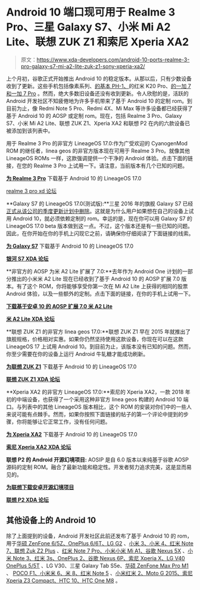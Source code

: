 # Android 10 端口现可用于 Realme 3 Pro、三星 Galaxy S7、小米 Mi A2 Lite、联想 ZUK Z1 和索尼 Xperia XA2

> 原文：<https://www.xda-developers.com/android-10-ports-realme-3-pro-galaxy-s7-mi-a2-lite-zuk-z1-sony-xperia-xa2/>

上个月初，谷歌正式开始推出 Android 10 的稳定版本。从那以后，只有少数设备收到了更新。这些手机包括像素系列、[的基本 PH-1、](https://www.xda-developers.com/redmi-k20-pro-android-10-miui-update/)的红米 K20 Pro、[的一加 7 和一加 7 Pro](https://www.xda-developers.com/oneplus-7-pro-second-android-10-beta-oxygenos-open-beta-2/) 。然而，绝大多数旧设备还没有收到更新。令人欣慰的是，活跃的 Android 开发社区不知疲倦地为许多手机带来了基于 Android 10 的定制 rom。到目前为止，像 Redmi Note 5 Pro、Redmi 4X、Mi Max 等许多设备都已经获得了基于 Android 10 的 AOSP 或定制 rom。现在，包括 Realme 3 Pro、Galaxy S7、小米 Mi A2 Lite、联想 ZUK Z1、Xperia XA2 和联想 P2 在内的六款设备已被添加到该列表中。

用于 Realme 3 Pro 的非官方 LineageOS 17.0:作为广受欢迎的 CyanogenMod ROM 的继任者，linea geos 的非官方版本现在可用于 Realme 3 Pro。就像其他 LineageOS ROMs 一样，这款强调提供一个干净的 Android 体验。点击下面的链接，在您的 Realme 3 Pro 上试用一下。请注意，当前版本有几个已知的问题。

**[为 Realme 3 Pro](https://forum.xda-developers.com/realme-3-pro/development/rom-lineageos-17-0-realme-3-pro-t3978307)** 下载基于 Android 10 的 LineageOS 17.0

[realme 3 pro xd 论坛](https://forum.xda-developers.com/realme-3-pro)

**Galaxy S7 的 LineageOS 17.0(测试版):**三星 2016 年的旗舰 Galaxy S7 已经[正式从该公司的季度更新计划中删除](https://www.xda-developers.com/samsung-galaxy-s10-galaxy-s7-security-updates/)。这就是为什么用户如果想在自己的设备上试用 Android 10，就必须依赖定制的 rom。幸运的是，现在你可以用 Galaxy S7 的 LineageOS 17.0 beta 版本做到这一点。不过，这个版本还是有一些已知的问题。因此，在你开始在你的手机上闪现它之前，请确保你仔细阅读了下面链接的线索。

**[为 Galaxy S7](https://forum.xda-developers.com/galaxy-s7/development/beta-lineageos-17-0-galaxy-s7-build-1-t3980101)** 下载基于 Android 10 的 LineageOS 17.0

**[银河 S7 XDA 论坛](https://forum.xda-developers.com/galaxy-s7)**

**非官方的 AOSP 为米 A2 Lite 扩展了 7.0:**去年作为 Android One 计划的一部分推出的小米米 A2 Lite 现在已经收到了基于 Android 10 的 AOSP 扩展 7.0 版本。有了这个 ROM，你将能够享受你第一次在 Mi A2 Lite 上获得的相同的股票 Android 体验，以及一些额外的定制。点击下面的链接，在你的手机上试用一下。

**[下载基于安卓 10 的 AOSP 扩展 7.0 米 A2 Lite](https://forum.xda-developers.com/mi-a2-lite/development/10-0-aosp-extended-7-0-t3981055)**

**[米 A2 Lite XDA 论坛](https://forum.xda-developers.com/mi-a2-lite)**

**联想 ZUK Z1 的非官方 linea geos 17.0:**联想 ZUK Z1 早在 2015 年就推出了旗舰规格，价格相对实惠。如果你仍然坚持使用这款设备，你现在可以在这款 LineageOS 17 上试用 Android 10。到目前为止，该版本没有已知的问题。然而，你至少需要在你的设备上运行 Android 牛轧糖才能成功刷新。

**[为联想 ZUK Z1](https://forum.xda-developers.com/zuk-z1/orig-development/rom-lineageos-17-0-t3978453)** 下载基于 Android 10 的 LineageOS 17.0

**[联想 ZUK Z1 XDA 论坛](https://forum.xda-developers.com/zuk-z1)**

**Xperia XA2 的非官方 LineageOS 17.0:**索尼的 Xperia XA2，一款 2018 年初的中端设备，也获得了一个采用这种非官方 linea geos 构建的 Android 10 端口。与列表中的其他 LineageOS 版本相比，这个 ROM 的安装对你们中的一些人来说可能有点棘手。然而，如果你按照下面链接的帖子的第一个评论中提到的步骤，你将能够让它正常工作，没有任何问题。

**[为 Xperia XA2](https://forum.xda-developers.com/xperia-xa2/development/rom-lineageos-17-0-t3979989)** 下载基于 Android 10 的 LineageOS 17.0

**[索尼 Xperia XA2 XDA 论坛](https://forum.xda-developers.com/xperia-xa2)**

**联想 P2 的 Android 开源幻境项目:** AOSIP 是自 6.0 版本以来纯基于谷歌 AOSP 源码的定制 ROM。融合了最新功能和稳定性。开发者努力追求完美，这是显而易见的。

**[为联想下载安卓开源幻境项目](https://forum.xda-developers.com/lenovo-p2/development/rom-aosip-derpfest-t3981193)**

**[联想 P2 XDA 论坛](https://forum.xda-developers.com/lenovo-p2/development/rom-aosip-derpfest-t3981193)**

## 其他设备上的 Android 10

除了上面提到的设备，Android 开发社区此前还发布了基于 Android 10 的 rom，用于[华硕 ZenFone 6/5Z、OnePlus 6/6T、LG G2](https://www.xda-developers.com/asus-zenfone-6-asus-zenfone-5z-oneplus-6-oneplus-6t-lg-g2-android-10-custom-rom/) 、[小米 3、小米 4、红米 Note 7、联想 Zuk Z2 Plus](https://www.xda-developers.com/android-10-custom-roms-xiaomi-mi-3-4-redmi-note-7-lenovo-zuk-z2-plus/) 、[红米 Note 7 Pro、小米小米 Mi A1、谷歌 Nexus 5X](https://www.xda-developers.com/android-10-custom-roms-xiaomi-redmi-note-7-pro-mi-a1-google-nexus-5x/) 、[小米 Note 3、红米 3s、OnePlus 2、谷歌 Nexus 6P、索尼 Xperia X、LG V40 OnePlus 5/5T](https://www.xda-developers.com/android-10-custom-rom-xiaomi-mi-note-3-redmi-3s-oneplus-2-google-nexus-6p-sony-xperia-x-lg-v40/) 、LG V30、三星 Galaxy Tab S5e、[华硕 ZenFone Max Pro M1](https://www.xda-developers.com/first-aosp-android-10-custom-rom-asus-zenfone-max-pro-m1/) 、 [POCO F1、小米米 6、米 8、红米 Note 5](https://www.xda-developers.com/android-10-custom-rom-xiaomi-poco-f1-mi-6-8-redmi-note-5/) 、[小米红米 2、Moto G 2015、索尼 Xperia Z3 Compact、HTC 10、HTC One M8](https://www.xda-developers.com/android-10-custom-rom-lineageos-xiaomi-redmi-2-moto-g-2015-sony-xperia-z3-compact-htc-10-one-m8/) 。